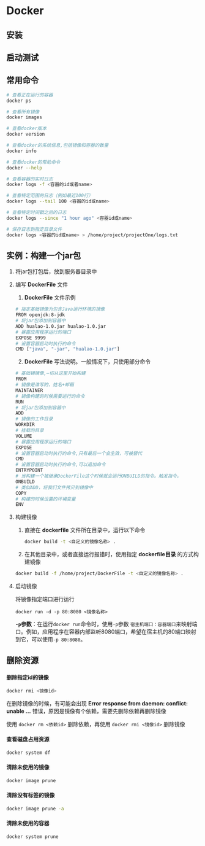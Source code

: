 # Docker

## 安装



## 启动测试



## 常用命令

```bash
# 查看正在运行的容器
docker ps

# 查看所有镜像
docker images

# 查看docker版本
docker version

# 查看docker的系统信息,包括镜像和容器的数量
docker info

# 查看docker的帮助命令
docker --help

# 查看容器的实时日志
docker logs -f <容器的id或者name>

# 查看特定范围的日志（例如最近100行）
docker logs --tail 100 <容器的id或name>

# 查看特定时间戳之后的日志
docker logs --since "1 hour ago" <容器id或name>

# 保存日志到指定目录文件
docker logs <容器的id或name> > /home/project/projectOne/logs.txt
```



## 实例：构建一个jar包

1. 将jar包打包后，放到服务器目录中

2. 编写 **DockerFile** 文件

   1.  **DockerFile** 文件示例

      ```bash
      # 指定基础镜像为包含Java运行环境的镜像
      FROM openjdk:8-jdk
      # 将jar包添加到容器中
      ADD hualao-1.0.jar hualao-1.0.jar
      # 暴露应用程序运行的端口
      EXPOSE 9999
      # 设置容器启动时执行的命令
      CMD ["java", "-jar", "hualao-1.0.jar"]
      ```

   2.  **DockerFile** 写法说明。一般情况下，只使用部分命令

      ```bash
      # 基础镜镜像,—切从这里开始构建
      FROM
      # 镜像是谁写的，姓名+邮箱
      MAINTAINER
      # 镜像构建的时候需要运行的命令
      RUN
      # 将jar包添加到容器中
      ADD
      # 镜像的工作目录
      WORKDIR
      # 挂载的目录
      VOLUME
      # 暴露应用程序运行的端口
      EXPOSE
      # 设置容器启动时执行的命令,只有最后一个会生效，可被替代
      CMD
      # 设置容器启动时执行的命令,可以追加命令
      ENTRYPOINT
      # 当构建一个被继承DockerFile这个时候就会运行ONBUILD的指令。触发指令。
      ONBUILD
      # 类似ADD，将我们文件拷贝到镜像中
      COPY
      # 构建的时候设置的环境变量
      ENV
      ```

   

3. 构建镜像

   1. 直接在 **dockerfile** 文件所在目录中，运行以下命令

      ```bash
      docker build -t <自定义的镜像名称> .
      ```

   2. 在其他目录中，或者直接运行报错时，使用指定 **dockerfile目录** 的方式构建镜像

   ```bash
   docker build -f /home/project/DockerFile -t <自定义的镜像名称> .
   ```

4. 启动镜像

   将镜像指定端口进行运行

   ```
   docker run -d -p 80:8080 <镜像名称>
   ```

   **`-p`参数**：在运行`docker run`命令时，使用`-p`参数  `宿主机端口：容器端口`来映射端口。例如，应用程序在容器内部监听8080端口，希望在宿主机的80端口映射到它，可以使用`-p 80:8080`。



## 删除资源

#### 删除指定id的镜像

```bash
docker rmi <镜像id>
```

在删除镜像的时候，有可能会出现 **Error response from daemon: conflict: unable ...**  错误，原因是镜像有个依赖，需要先删除依赖再删除镜像

使用 `docker rm <依赖id>` 删除依赖，再使用 `docker rmi <镜像id>` 删除镜像

#### 查看磁盘占用资源

```bash
docker system df
```

#### 清除未使用的镜像

```bash
docker image prune
```

#### 清除没有标签的镜像

```bash
docker image prune -a
```

#### 清除未使用的容器

```bash
docker system prune
```